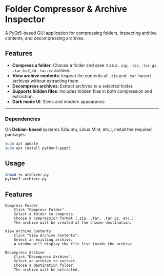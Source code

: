 # Folder Compressor & Archive Inspector

A PyQt5-based GUI application for compressing folders, inspecting archive contents, and decompressing archives.

## Features

- **Compress a folder**: Choose a folder and save it as a `.zip`, `.tar`, `.tar.gz`, `.tar.bz2`, or `.tar.xz` archive.
- **View archive contents**: Inspect the contents of `.zip` and `.tar`-based archives without extracting them.
- **Decompress archives**: Extract archives to a selected folder.
- **Supports hidden files**: Includes hidden files in both compression and extraction.
- **Dark mode UI**: Sleek and modern appearance.

---

###  Dependencies

On **Debian-based** systems (Ubuntu, Linux Mint, etc.), install the required packages:

```bash
sudo apt update
sudo apt install python3-pyqt5
```
## Usage

```bash
chmod +x archiver.py
python3 archiver.py
```
	
## Features

    Compress Folder
        Click "Compress Folder".
        Select a folder to compress.
        Choose a compression format (.zip, .tar, .tar.gz, etc.).
        The archive will be created at the chosen destination.

    View Archive Contents
        Click "View Archive Contents".
        Select an existing archive.
        A window will display the file list inside the archive.

    Decompress Archive
        Click "Decompress Archive".
        Select an archive to extract.
        Choose a destination folder.
        The archive will be extracted.	
